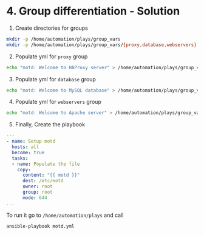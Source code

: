 # 4. Group differentiation - Solution

1. Create directories for groups
```bash
mkdir -p /home/automation/plays/group_vars
mkdir -p /home/automation/plays/group_vars/{proxy,database,webservers}
```

2. Populate yml for `proxy` group
```bash
echo "motd: Welcome to HAProxy server" > /home/automation/plays/group_vars/proxy/motd.yml
```

3. Populate yml for `database` group
```bash
echo "motd: Welcome to MySQL database" > /home/automation/plays/group_vars/database/motd.yml
```

4. Populate yml for `webservers` group
```bash
echo "motd: Welcome to Apache server" > /home/automation/plays/group_vars/webservers/motd.yml
```

5. Finally, Create the playbook
```yml
---
- name: Setup motd
  hosts: all
  become: true
  tasks:
  - name: Populate the file
    copy:
      content: "{{ motd }}"
      dest: /etc/motd
      owner: root
      group: root
      mode: 644
...
```
To run it go to `/home/automation/plays` and call 
```bash
ansible-playbook motd.yml
```